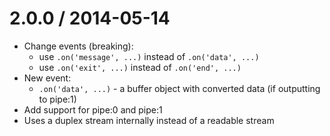2.0.0 / 2014-05-14
==================

 * Change events (breaking):
   - use `.on('message', ...)` instead of `.on('data', ...)`
   - use `.on('exit', ...)` instead of `.on('end', ...)`
 * New event:
   - `.on('data', ...)` - a buffer object with converted data (if outputting to pipe:1)
 * Add support for pipe:0 and pipe:1
 * Uses a duplex stream internally instead of a readable stream
